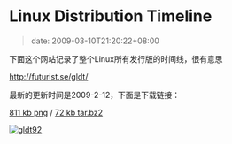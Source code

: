 # Linux Distribution Timeline
>date: 2009-03-10T21:20:22+08:00


下面这个网站记录了整个Linux所有发行版的时间线，很有意思  

<http://futurist.se/gldt/>


最新的更新时间是2009-2-12，下面是下载链接：  

[811 kb png](http://futurist.se/gldt/gldt92.png) / [72 kb tar.bz2](http://futurist.se/gldt/gldt92.tar.bz2)


[![gldt92](https://coolshell.cn/wp-content/uploads/2009/03/gldt92-612x1024.png "gldt92")](https://coolshell.cn/wp-content/uploads/2009/03/gldt92.png)


